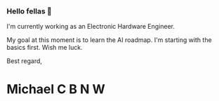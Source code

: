 ### Hello fellas 👋

I'm currently working as an Electronic Hardware Engineer.

My goal at this moment is to learn the AI roadmap.
I'm starting with the basics first.
Wish me luck.

Best regard,
# Michael C B N W


<!--
**michaelcbnw/michaelcbnw** is a ✨ _special_ ✨ repository because its `README.md` (this file) appears on your GitHub profile.

Here are some ideas to get you started:

- 🔭 I’m currently working on ...
- 🌱 I’m currently learning ...
- 👯 I’m looking to collaborate on ...
- 🤔 I’m looking for help with ...
- 💬 Ask me about ...
- 📫 How to reach me: ...
- 😄 Pronouns: ...
- ⚡ Fun fact: ...
-->
